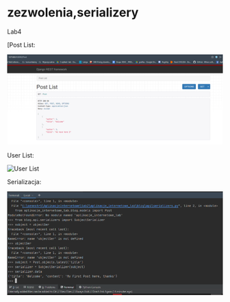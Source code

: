 # zezwolenia,serializery
Lab4


[Post List:

![Post List](https://github.com/Guzik98/aplikacje-internetowe-www-21688-185ic/blob/lab4/lab4/SS/Post.PNG)

User List:

![User List](https://github.com/Guzik98/aplikacje-internetowe-www-21688-185ic/blob/lab4/lab4/SS/List.PNG)

Serializacja:

![Serializacja](https://github.com/Guzik98/aplikacje-internetowe-www-21688-185ic/blob/lab4/lab4/SS/Serializer.PNG)

